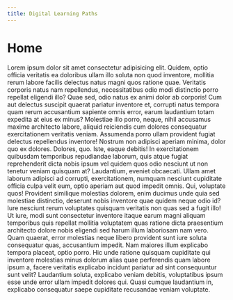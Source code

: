 ```yaml
---
title: Digital Learning Paths
---
```


# Home

Lorem ipsum dolor sit amet consectetur adipisicing elit. Quidem, optio officia veritatis ea doloribus ullam illo soluta non quod inventore, mollitia rerum labore facilis delectus natus magni quos ratione quae. Veritatis corporis natus nam repellendus, necessitatibus odio modi distinctio porro repellat eligendi illo? Quae sed, odio natus ex animi dolor ab corporis! Cum aut delectus suscipit quaerat pariatur inventore et, corrupti natus tempora quam rerum accusantium sapiente omnis error, earum laudantium totam expedita at eius ex minus? Molestiae illo porro, neque, nihil accusamus maxime architecto labore, aliquid reiciendis cum dolores consequatur exercitationem veritatis veniam. Assumenda porro ullam provident fugiat delectus repellendus inventore! Nostrum non adipisci aperiam minima, dolor quo ex dolores. Dolores, quo. Iste, eaque debitis! In exercitationem quibusdam temporibus repudiandae laborum, quis atque fugiat reprehenderit dicta nobis ipsum vel quidem quos odio nesciunt ut non tenetur veniam quisquam at? Laudantium, eveniet obcaecati. Ullam amet laborum adipisci ad corrupti, exercitationem, numquam nesciunt cupiditate officia culpa velit eum, optio aperiam aut quod impedit omnis. Qui, voluptate quos! Provident similique molestias dolorem, enim ducimus unde quia sed molestiae distinctio, deserunt nobis inventore quae quidem neque odio id? Iure nesciunt rerum voluptates quisquam veritatis non quas sed a fugit illo! Ut iure, modi sunt consectetur inventore itaque earum magni aliquam temporibus quis repellat mollitia voluptatem quas ratione dicta praesentium architecto dolore nobis eligendi sed harum illum laboriosam nam vero. Quam quaerat, error molestias neque libero provident sunt iure soluta consequatur quas, accusantium impedit. Nam maiores illum explicabo tempora placeat, optio porro. Hic unde ratione quisquam cupiditate qui inventore molestias minus dolorum alias quae perferendis quam labore ipsum a, facere veritatis explicabo incidunt pariatur ad sint consequuntur sunt velit? Laudantium soluta, explicabo veniam debitis, voluptatibus ipsum esse unde error ullam impedit dolores qui. Quasi cumque laudantium in, explicabo consequatur saepe cupiditate recusandae veniam voluptate.
